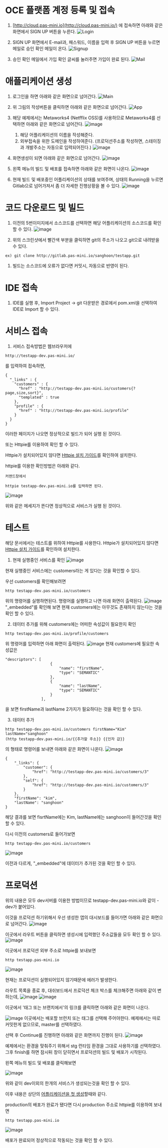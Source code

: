 # OCE 플랫폼 계정 등록 및 접속
1. [http://cloud.pas-mini.io](http://cloud.pas-mini.io/) 에 접속하면 아래와 같은 화면에서 SIGN UP 버튼을 누른다.
![Login](https://user-images.githubusercontent.com/16382067/34975851-21bbbe26-fad7-11e7-80e4-580c726d9e51.png)

1. SIGN UP 화면에서 E-mail과, 패스워드, 이름을 입력 후 SIGN UP 버튼을 누르면 메일로 승인 확인 메일이 온다.
![Signup](https://user-images.githubusercontent.com/16382067/34975938-7aa64704-fad7-11e7-8a33-954bc72bbf4a.png)

1. 승인 확인 메일에서 가입 확인 글씨를 눌러주면 가입이 완료 된다.
![Mail](https://user-images.githubusercontent.com/16382067/34976111-54163ff8-fad8-11e7-8d6b-079b678a6719.png)

# 애플리케이션 생성
1. 로그인을 하면 아래와 같은 화면으로 넘어간다.
![Main](https://user-images.githubusercontent.com/16382067/34978941-3bdb8c4e-fae3-11e7-8c29-117a9d77dc20.png)

1. 위 그림의 작성버튼을 클릭하면 아래와 같은 화면으로 넘어간다.
![App](https://user-images.githubusercontent.com/16382067/34979768-ace15854-fae5-11e7-9d59-4be0fc2e061d.png)

1. 해당 예제에서는 Metaworks4 (Netfflix OSS)를 사용하므로 Metaworks4를 선택하면 아래와 같은 화면으로 넘어간다.
![image](https://user-images.githubusercontent.com/16382067/34980801-f44587e4-fae8-11e7-86c6-8727351f719b.png)
    1) 해당 어플리케이션의 이름을 작성해준다. 
    2) 외부접속을 위한 도메인을 작성하여준다. 
     (프로덕션주소를 작성하면, 스테이징과 개발주소는 자동으로 입력되어진다.)
    ![image](https://user-images.githubusercontent.com/16382067/34980956-670cc33c-fae9-11e7-9798-b56bf4257ee9.png)

1. 화면생성이 되면 아래와 같은 화면으로 넘어간다.
![image](https://user-images.githubusercontent.com/16382067/34981296-6f23eedc-faea-11e7-8c31-ae8ea9290a51.png)

1. 왼쪽 메뉴의 빌드 및 배포를 접속하면 아래와 같은 화면이 나온다.
![image](https://user-images.githubusercontent.com/16382067/34981374-ac8662a0-faea-11e7-96b4-54d0f4c76955.png)

1. 현재 빌드 및 배포중인 어플리케이션의 상태를 보여주며, 상태의 Running을 누르면 Gitlab으로 넘어가져서 좀 더 자세한 진행상황을 볼 수 있다.
![image](https://user-images.githubusercontent.com/16382067/34981441-d8b98bd6-faea-11e7-991f-135a8449df84.png)

# 코드 다운로드 및 빌드
1. 이전의 5번이미지에서 소스코드를 선택하면 해당 어플리케이션의 소스코드를 확인 할 수 있다.
![image](https://user-images.githubusercontent.com/16382067/34981934-63195210-faec-11e7-8321-067bb80e22cc.png)

1. 위의 스크린샷에서 빨간색 부분을 클릭하면 git의 주소가 나오고 git으로 내려받을 수 있다.
```
ex) git clone http://gitlab.pas-mini.io/sanghoon/testapp.git
```

1. 빌드는 소스코드에 오류가 없다면 커밋시, 자동으로 반영이 된다.

# IDE 접속
1. IDE를 실행 후, Import Project -> git 다운받은 경로에서 pom.xml을 선택하여 IDE로 Import 할 수 있다.

# 서비스 접속
1. 서비스 접속방법은 웹브라우저에
```
http://testapp-dev.pas-mini.io/
```
를 입력하여 접속하면,
```
{
  "_links" : {
    "customers" : {
      "href" : "http://testapp-dev.pas-mini.io/customers{?page,size,sort}",
      "templated" : true
    },
    "profile" : {
      "href" : "http://testapp-dev.pas-mini.io/profile"
    }
  }
}
```
이러한 페이지가 나오면 정상적으로 빌드가 되어 실행 된 것이다.

또는 Httpie를 이용하여 확인 할 수 있다.

Httpie가 설치되어있지 않다면 [Httpie 설치 가이드](edu/Httpie-설치.md)를 확인하여 설치한다.

httpie를 이용한 확인방법은 아래와 같다.

```
커맨드창에서

httpie testapp-dev.pas-mini.io를 입력하면 된다.
```
![image](https://user-images.githubusercontent.com/16382067/35023129-a9d1288c-fb7c-11e7-9030-f9ec22a04592.png)

위와 같은 메세지가 뜬다면 정상적으로 서비스가 실행 된 것이다.

# 테스트

해당 문서에서는 테스트를 위하여 Httpie를 사용한다.
Httpie가 설치되어있지 않다면 [Httpie 설치 가이드](edu/Httpie-설치.md)를 확인하여 설치한다.

1. 현재 실행중인 서비스를 확인
![image](https://user-images.githubusercontent.com/16382067/35023129-a9d1288c-fb7c-11e7-9030-f9ec22a04592.png)

현재 실행중인 서비스에는 customers라는 게 있다는 것을 확인할 수 있다.

우선 customers를 확인해보려면

```
http testapp-dev.pas-mini.io/customers
```
위의 명령어를 실행하면된다. 명령어를 실행하고 나면 아래 화면이 출력된다.
![image](https://user-images.githubusercontent.com/16382067/35025189-4a35c8c8-fb87-11e7-9114-a28376e29536.png)
"_embedded"를 확인해 보면 현재 customers에는 아무것도 존재하지 않는다는 것을 확인 할 수 있다.

2. 데이터 추가를 위해 customers에는 어떠한 속성값이 필요한지 확인
```
http testapp-dev.pas-mini.io/profile/customers
```
위 명령어를 입력하면 아래 화면이 출력된다.
![image](https://user-images.githubusercontent.com/16382067/35025239-b24c3e24-fb87-11e7-9de4-acc77ca1df95.png)
현재 customers에 필요한 속성값은 
```
"descriptors": [
                    {
                        "name": "firstName",
                        "type": "SEMANTIC"
                    },
                    {
                        "name": "lastName",
                        "type": "SEMANTIC"
                    }
                ],
```
을 보면 firstName과 lastName 2가지가 필요하다는 것을 확인 할 수 있다.

3. 데이터 추가
```
http testapp-dev.pas-mini.io/customers firstName="Kim" lastName="sanghoon"
(http testapp-dev.pas-mini.io/{{추가할 주소}} {{인자 값}}
```
의 형태로 명령어를 보내면 아래와 같은 화면이 나온다.
![image](https://user-images.githubusercontent.com/16382067/35025455-f9101c62-fb88-11e7-8a38-caedd4dbd88d.png)

```
{
    "_links": {
        "customer": {
            "href": "http://testapp-dev.pas-mini.io/customers/3"
        },
        "self": {
            "href": "http://testapp-dev.pas-mini.io/customers/3"
        }
    },
    "firstName": "kim",
    "lastName": "sanghoon"
}
```
해당 결과를 보면 fisrtName에는 Kim, lastName에는 sanghoon이 들어간것을 확인 할 수 있다.

다시 이전의 customers로 들어가보면
```
http testapp-dev.pas-mini.io/customers
```
![image](https://user-images.githubusercontent.com/16382067/35025758-a853ca38-fb8a-11e7-90ee-918b8e9b347f.png)

이전과 다르게, "_embedded"에 데이터가 추가된 것을 확인 할 수 있다.

# 프로덕션

위의 내용은 모두 dev서버를 이용한 방법이므로 testapp-dev.pas-mini.io와 같이 -dev가 붙어있다.

이것을 프로덕션 하기위해서 우선 생성한 앱의 대시보드를 들어가면 아래와 같은 화면으로 넘어간다.
![image](https://user-images.githubusercontent.com/16382067/35026073-36bc222e-fb8c-11e7-913e-5bc3f83ae38f.png)

이곳에서 라우트 버튼을 클릭하면 생성시에 입력했던 주소값들을 모두 확인 할 수 있다.
![image](https://user-images.githubusercontent.com/16382067/35026115-691bca8a-fb8c-11e7-9737-9df72d1316fc.png)

이곳에서 프로덕션 외부 주소로 httpie를 보내보면
```
http testapp.pas-mini.io
```
![image](https://user-images.githubusercontent.com/16382067/35026150-9a08f708-fb8c-11e7-8261-3058a570befe.png)

현재는 프로덕션이 실행되어있지 않기때문에 에러가 발생한다.

라우트 목록을 종료 후, 대쉬보드에서 프로덕션 체크 박스를 체크해주면 아래와 같이 변하는데,
![image](https://user-images.githubusercontent.com/16382067/35026555-202f68b0-fb8f-11e7-8982-15bf27f5078e.png)
![image](https://user-images.githubusercontent.com/16382067/35026579-4df0bb28-fb8f-11e7-9dff-c8f155bc69ce.png)

이곳에서 '태그 또는 브랜치에서'의 링크를 클릭하면 아래와 같은 화면이 나온다.

![image](https://user-images.githubusercontent.com/16382067/35026634-8dd5daca-fb8f-11e7-9a8d-3a6de1a36cfa.png)
이곳에서는 배포할 브런치 또는 태그를 선택해 주어야한다. 예제에서는 따로 커밋한게 없으므로, master를 선택하였다.

선택 후 Continue를 진행하면 아래와 같은 화면까지 진행이 된다.
![image](https://user-images.githubusercontent.com/16382067/35026671-c4110484-fb8f-11e7-919b-05c94f4e0b37.png)

예제에서는 환경을 맞춰주기 위해서 stg 런타임 환경을 그대로 사용하기를 선택하였다. 
그후 finish를 하면 잠시뒤 창이 닫히면서 프로덕션의 빌드 및 배포가 시작된다.

왼쪽 메뉴의 빌드 및 배포를 클릭해보면

![image](https://user-images.githubusercontent.com/16382067/35026734-1d9312a4-fb90-11e7-85b8-fd001c228679.png)

위와 같이 dev이외의 한개의 서비스가 생성되는것을 확인 할 수 있다.

이후 내용은 상단의 [어플리케이션을 첫 생성](edu/OCE-MSA-플랫폼의-사용.md)할때와 같다.

production의 배포가 완료가 됐다면 다시 production 주소로 httpie를 이용하여 보내면
```
http testapp.pas-mini.io
```
![image](https://user-images.githubusercontent.com/16382067/35027729-a0f93c36-fb95-11e7-8f1b-a9087b6750ad.png)

배포가 완료되어 정상적으로 작동되는 것을 확인 할 수 있다.